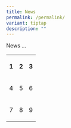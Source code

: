 ```yaml
---
title: News
permalink: /permalink/
variant: tiptap
description: ""
---
```

<p>News ...</p><p></p><table><tbody><tr><th rowspan="1" colspan="1"><p>1</p></th><th rowspan="1" colspan="1"><p>2</p></th><th rowspan="1" colspan="1"><p>3</p></th></tr><tr><td rowspan="1" colspan="1"><p>4</p></td><td rowspan="1" colspan="1"><p>5</p></td><td rowspan="1" colspan="1"><p>6</p></td></tr><tr><td rowspan="1" colspan="1"><p>7</p></td><td rowspan="1" colspan="1"><p>8</p></td><td rowspan="1" colspan="1"><p>9</p></td></tr></tbody></table><p></p>